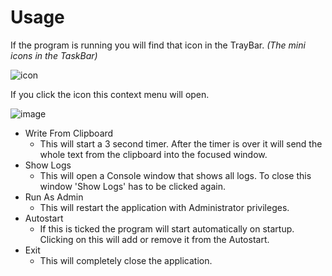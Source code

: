 # Usage
If the program is running you will find that icon in the TrayBar. _(The mini icons in the TaskBar)_

![icon](https://github.com/user-attachments/assets/0fb4fa4b-b9e1-4654-96f3-8d2dfd47d564)

If you click the icon this context menu will open.

![image](https://github.com/user-attachments/assets/01cc9d48-f1cb-44aa-919d-4c266c643e29)

- Write From Clipboard
  - This will start a 3 second timer. After the timer is over it will send the whole text from the clipboard into the focused window.
- Show Logs
  - This will open a Console window that shows all logs. To close this window 'Show Logs' has to be clicked again.
- Run As Admin
  - This will restart the application with Administrator privileges.
- Autostart
  - If this is ticked the program will start automatically on startup. Clicking on this will add or remove it from the Autostart.
- Exit
  - This will completely close the application.

